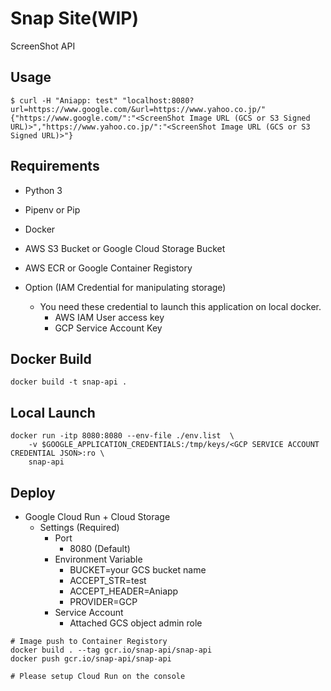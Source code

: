 # Snap Site(WIP)

ScreenShot API

## Usage

```
$ curl -H "Aniapp: test" "localhost:8080?url=https://www.google.com/&url=https://www.yahoo.co.jp/"
{"https://www.google.com/":"<ScreenShot Image URL (GCS or S3 Signed URL)>","https://www.yahoo.co.jp/":"<ScreenShot Image URL (GCS or S3 Signed URL)>"}
```

## Requirements
- Python 3
- Pipenv or Pip
- Docker
- AWS S3 Bucket or Google Cloud Storage Bucket
- AWS ECR or Google Container Registory

- Option (IAM Credential for manipulating storage)
    - You need these credential to launch this application on local docker.
        - AWS IAM User access key
        - GCP Service Account Key


## Docker Build

```
docker build -t snap-api .
```

## Local Launch

```
docker run -itp 8080:8080 --env-file ./env.list  \
    -v $GOOGLE_APPLICATION_CREDENTIALS:/tmp/keys/<GCP SERVICE ACCOUNT CREDENTIAL JSON>:ro \
    snap-api
```

## Deploy

- Google Cloud Run + Cloud Storage
    - Settings (Required)
        - Port
            - 8080 (Default)
        - Environment Variable
            - BUCKET=your GCS bucket name
            - ACCEPT_STR=test
            - ACCEPT_HEADER=Aniapp
            - PROVIDER=GCP
        - Service Account
            - Attached GCS object admin role
```
# Image push to Container Registory
docker build . --tag gcr.io/snap-api/snap-api
docker push gcr.io/snap-api/snap-api

# Please setup Cloud Run on the console
```